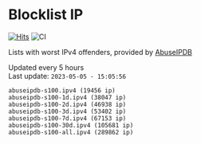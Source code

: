 # Blocklist IP

[![Hits](https://hits.seeyoufarm.com/api/count/incr/badge.svg?url=https%3A%2F%2Fgithub.com%2Fborestad%2Fblocklist-ip%2F&count_bg=%2379C83D&title_bg=%23555555&icon=&icon_color=%23E7E7E7&title=hits&edge_flat=false)](https://hits.seeyoufarm.com)  ![CI](https://img.shields.io/github/workflow/status/borestad/blocklist-ip/CI?style=flat-square)

Lists with worst IPv4 offenders, provided by [AbuseIPDB](https://www.abuseipdb.com/)

<!-- FOOTER-PLACEHOLDER -->
Updated every 5 hours<br>
Last update: `2023-05-05 - 15:05:56`
```
abuseipdb-s100.ipv4 (19456 ip)
abuseipdb-s100-1d.ipv4 (38047 ip)
abuseipdb-s100-2d.ipv4 (46938 ip)
abuseipdb-s100-3d.ipv4 (53402 ip)
abuseipdb-s100-7d.ipv4 (67153 ip)
abuseipdb-s100-30d.ipv4 (105681 ip)
abuseipdb-s100-all.ipv4 (289862 ip)
```
